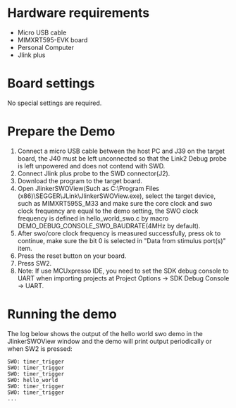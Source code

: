 Hardware requirements
=====================
- Micro USB cable
- MIMXRT595-EVK board
- Personal Computer
- Jlink plus

Board settings
============
No special settings are required.

Prepare the Demo
===============
1.  Connect a micro USB cable between the host PC and J39 on the target board, the J40 must be left unconnected so that the Link2 Debug probe is left unpowered and does not contend with SWD.
2.  Connect Jlink plus probe to the SWD connector(J2).
3.  Download the program to the target board.
4.  Open JlinkerSWOView(Such as C:\Program Files (x86)\SEGGER\JLink\JlinkerSWOView.exe), select the target device, such as MIMXRT595S_M33 and make sure the core clock and swo clock frequency are equal to the demo setting, 
    the SWO clock frequency is defined in hello_world_swo.c by macro DEMO_DEBUG_CONSOLE_SWO_BAUDRATE(4MHz by default).
5.  After swo/core clock frequency is measured successfully, press ok to continue, make sure the bit 0 is selected in "Data from stimulus port(s)" item.
6.  Press the reset button on your board.
7.  Press SW2.
8.  Note: If use MCUxpresso IDE, you need to set the SDK debug console to UART when importing projects at
    Project Options -> SDK Debug Console -> UART.

Running the demo
================
The log below shows the output of the hello world swo demo in the JlinkerSWOView window and the demo will print output periodically or when SW2 is pressed:
~~~~~~~~~~~~~~~~~~~~~~~~~~~~~~~~~~~
SWO: timer_trigger
SWO: timer_trigger
SWO: timer_trigger
SWO: hello_world
SWO: timer_trigger
SWO: timer_trigger
...
~~~~~~~~~~~~~~~~~~~~~~~~~~~~~~~~~~~
